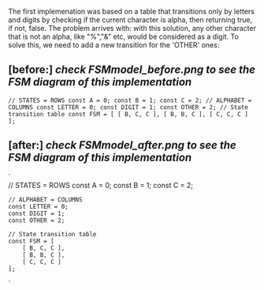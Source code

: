 The first implemenation was based on a table that transitions only by letters and digits by checking if the current character is alpha, then returning true, if not, false. The problem arrives with: with this solution, any other character that is not an alpha, like "%","&" etc, would be considered as a digit. To solve this, we need to add a new transition for the 'OTHER' ones:

## [before:] *check ***FSMmodel_before.png*** to see the FSM diagram of this implementation*
`
    // STATES = ROWS
    const A = 0;
    const B = 1;
    const C = 2;
    // ALPHABET = COLUMNS
    const LETTER = 0;
    const DIGIT = 1;
    const OTHER = 2;
    // State transition table
    const FSM = [
        [ B, C, C ],
        [ B, B, C ],
        [ C, C, C ]
    ];
`

## [after:] *check ***FSMmodel_after.png*** to see the FSM diagram of this implementation*
´   
    // STATES = ROWS
    const A = 0;
    const B = 1;
    const C = 2;

    // ALPHABET = COLUMNS
    const LETTER = 0;
    const DIGIT = 1;
    const OTHER = 2;

    // State transition table
    const FSM = [
        [ B, C, C ],
        [ B, B, C ],
        [ C, C, C ]
    ];
´